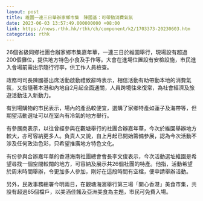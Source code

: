 ```yaml
---
layout: post
title: 維園一連三日舉辦家鄉市集　陳國基：可帶動消費氣氛
date: 2023-06-03 13:57:49.000000000 +08:00
link: https://news.rthk.hk/rthk/ch/component/k2/1703373-20230603.htm
categories: rthk
---
```


26個省級同鄉社團合辦家鄉市集嘉年華，一連三日於維園舉行，現場設有超過200個攤位，提供地方特色小食及手作等。大會在進場位置設有安檢設施，市民進入會場前需出示隨行行李，供工作人員檢查。

政務司司長陳國基出席活動啟動禮致辭時表示，相信活動有助帶動本地的消費氣氛，又指隨著本港和內地自2月起全面通關，人員跨境往來復常，為社會經濟及旅遊活動注入新動力。

有到場購物的市民表示，場內的產品較便宜，選購了家鄉特產如蓮子及海帶等，但期望活動選址可以在室內有冷氣的地方舉行。

有參展商表示，以往曾經參與在觀塘舉行的社團合辦嘉年華，今次於維園舉辦地方較大，亦可容納更多人。負責人又說，自上月起已開始籌備參展，認為今次活動不涉及任何政治色彩，只希望推廣地方特色文化。

有份參與合辦嘉年華的香港海南社團總會會長李文俊表示，今次活動選址維園是希望尋找一個空間較闊的地方，可容納及展示共26個社團的特產。他指，活動希望於周末時間舉辦，令更加多人參加，剛好在這段時間有空檔，便申請舉辦活動。

另外，民政事務總署今明兩日，在觀塘海濱舉行第三場「開心香港」美食市集，共設有超過65個檔戶，以美酒佳餚及亞洲美食為主題，市民可免費入場。
